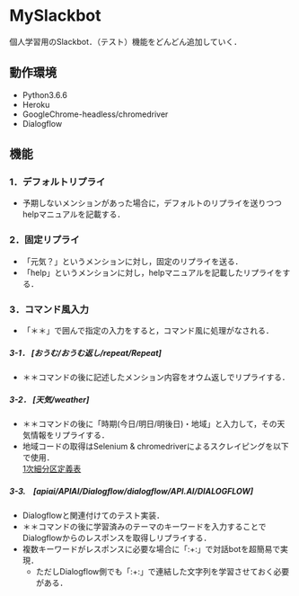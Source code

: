 # MySlackbot
個人学習用のSlackbot．（テスト）機能をどんどん追加していく．

## 動作環境
- Python3.6.6
- Heroku
- GoogleChrome-headless/chromedriver
- Dialogflow

## 機能
### 1．デフォルトリプライ
- 予期しないメンションがあった場合に，デフォルトのリプライを送りつつhelpマニュアルを記載する．
### 2．固定リプライ
- 「元気？」というメンションに対し，固定のリプライを送る．
- 「help」というメンションに対し，helpマニュアルを記載したリプライをする．
### 3．コマンド風入力
- 「＊＊」で囲んで指定の入力をすると，コマンド風に処理がなされる．
##### 3-1． [おうむ/おうむ返し/repeat/Repeat]
- ＊＊コマンドの後に記述したメンション内容をオウム返しでリプライする．
##### 3-2． [天気/weather]
- ＊＊コマンドの後に「時期(今日/明日/明後日)・地域」と入力して，その天気情報をリプライする．
- 地域コードの取得はSelenium & chromedriverによるスクレイピングを以下で使用．  
[1次細分区定義表](http://weather.livedoor.com/forecast/rss/primary_area.xml)
##### 3-3.　[apiai/APIAI/Dialogflow/dialogflow/API.AI/DIALOGFLOW]
- Dialogflowと関連付けてのテスト実装．
- ＊＊コマンドの後に学習済みのテーマのキーワードを入力することでDialogflowからのレスポンスを取得しリプライする．
- 複数キーワードがレスポンスに必要な場合に「:+:」で対話botを超簡易で実現．
    - ただしDialogflow側でも「:+:」で連結した文字列を学習させておく必要がある．